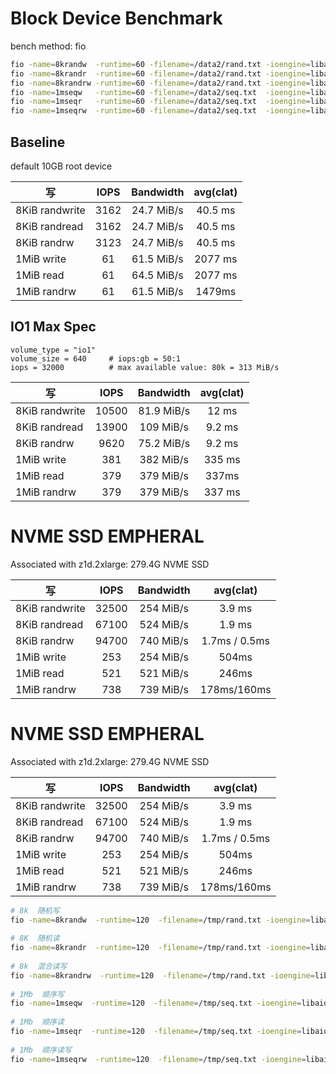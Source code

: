 # Block Device Benchmark

bench method: fio

```bash
fio -name=8krandw  -runtime=60 -filename=/data2/rand.txt -ioengine=libaio -direct=1  -bs=8K  -size=10g  -iodepth=128  -numjobs=1  -rw=randwrite -group_reporting -time_based # 8k  随机写
fio -name=8krandr  -runtime=60 -filename=/data2/rand.txt -ioengine=libaio -direct=1  -bs=8K  -size=10g  -iodepth=128  -numjobs=1  -rw=randread -group_reporting -time_based # 8K  随机读
fio -name=8krandrw -runtime=60 -filename=/data2/rand.txt -ioengine=libaio -direct=1  -bs=8k  -size=10g  -iodepth=128  -numjobs=1  -rw=randrw -rwmixwrite=30  -group_reporting -time_based # 8k混合读写
fio -name=1mseqw   -runtime=60 -filename=/data2/seq.txt  -ioengine=libaio -direct=1  -bs=1024k  -size=20g  -iodepth=128  -numjobs=1  -rw=write -group_reporting -time_based # 1Mb  顺序写
fio -name=1mseqr   -runtime=60 -filename=/data2/seq.txt  -ioengine=libaio -direct=1  -bs=1024k  -size=20g  -iodepth=128  -numjobs=1  -rw=read -group_reporting -time_based # 1Mb  顺序读
fio -name=1mseqrw  -runtime=60 -filename=/data2/seq.txt  -ioengine=libaio -direct=1  -bs=1024k  -size=20g  -iodepth=128  -numjobs=1  -rw=rw -rwmixwrite=30  -group_reporting -time_based # 1Mb混合读写
```





## Baseline

default 10GB root device

| 写             | IOPS | Bandwidth  | avg(clat) |
| -------------- | :--: | :--------: | :-------: |
| 8KiB randwrite | 3162 | 24.7 MiB/s |  40.5 ms  |
| 8KiB randread  | 3162 | 24.7 MiB/s |  40.5 ms  |
| 8KiB randrw    | 3123 | 24.7 MiB/s |  40.5 ms  |
| 1MiB write     |  61  | 61.5 MiB/s |  2077 ms  |
| 1MiB read      |  61  | 64.5 MiB/s |  2077 ms  |
| 1MiB randrw    |  61  | 61.5 MiB/s |  1479ms   |

## IO1 Max Spec

 ```
 volume_type = "io1"
 volume_size = 640     # iops:gb = 50:1
 iops = 32000          # max available value: 80k = 313 MiB/s
 ```

| 写             | IOPS  | Bandwidth  | avg(clat) |
| -------------- | :---: | :--------: | :-------: |
| 8KiB randwrite | 10500 | 81.9 MiB/s |   12 ms   |
| 8KiB randread  | 13900 | 109 MiB/s  |  9.2 ms   |
| 8KiB randrw    | 9620  | 75.2 MiB/s |  9.2 ms   |
| 1MiB write     |  381  | 382 MiB/s  |  335 ms   |
| 1MiB read      |  379  | 379 MiB/s  |   337ms   |
| 1MiB randrw    |  379  | 379 MiB/s  |  337 ms   |

# NVME SSD EMPHERAL

Associated with z1d.2xlarge: 279.4G NVME SSD

| 写             | IOPS  | Bandwidth |   avg(clat)   |
| -------------- | :---: | :-------: | :-----------: |
| 8KiB randwrite | 32500 | 254 MiB/s |    3.9 ms     |
| 8KiB randread  | 67100 | 524 MiB/s |    1.9 ms     |
| 8KiB randrw    | 94700 | 740 MiB/s | 1.7ms / 0.5ms |
| 1MiB write     |  253  | 254 MiB/s |     504ms     |
| 1MiB read      |  521  | 521 MiB/s |     246ms     |
| 1MiB randrw    |  738  | 739 MiB/s |  178ms/160ms  |



# NVME SSD EMPHERAL

Associated with z1d.2xlarge: 279.4G NVME SSD

| 写             | IOPS  | Bandwidth |   avg(clat)   |
| -------------- | :---: | :-------: | :-----------: |
| 8KiB randwrite | 32500 | 254 MiB/s |    3.9 ms     |
| 8KiB randread  | 67100 | 524 MiB/s |    1.9 ms     |
| 8KiB randrw    | 94700 | 740 MiB/s | 1.7ms / 0.5ms |
| 1MiB write     |  253  | 254 MiB/s |     504ms     |
| 1MiB read      |  521  | 521 MiB/s |     246ms     |
| 1MiB randrw    |  738  | 739 MiB/s |  178ms/160ms  |







```bash
# 8k  随机写
fio -name=8krandw  -runtime=120  -filename=/tmp/rand.txt -ioengine=libaio -direct=1  -bs=8K  -size=1g  -iodepth=128  -numjobs=1  -rw=randwrite -group_reporting -time_based
  
# 8K  随机读
fio -name=8krandr  -runtime=120  -filename=/tmp/rand.txt -ioengine=libaio -direct=1  -bs=8K  -size=1g  -iodepth=128  -numjobs=1  -rw=randread -group_reporting -time_based
  
# 8k  混合读写 
fio -name=8krandrw  -runtime=120  -filename=/tmp/rand.txt -ioengine=libaio -direct=1  -bs=8k  -size=1g  -iodepth=128  -numjobs=1  -rw=randrw -rwmixwrite=30  -group_reporting -time_based
   
# 1Mb  顺序写
fio -name=1mseqw  -runtime=120  -filename=/tmp/seq.txt -ioengine=libaio -direct=1  -bs=1024k  -size=2g  -iodepth=128  -numjobs=1  -rw=write -group_reporting -time_based
  
# 1Mb  顺序读
fio -name=1mseqr  -runtime=120  -filename=/tmp/seq.txt -ioengine=libaio -direct=1  -bs=1024k  -size=2g  -iodepth=128  -numjobs=1  -rw=read -group_reporting -time_based
  
# 1Mb  顺序读写
fio -name=1mseqrw  -runtime=120  -filename=/tmp/seq.txt -ioengine=libaio -direct=1  -bs=1024k  -size=2g  -iodepth=128  -numjobs=1  -rw=rw -rwmixwrite=30  -group_reporting -time_based
```